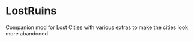 # LostRuins
Companion mod for Lost Cities with various extras to make the cities look more abandoned
